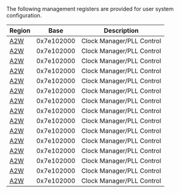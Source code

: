
The following management registers are provided for user system configuration.

|Region|Base|Description|
|-------|----|--------|
|[A2W](README.md)|0x7e102000|Clock Manager/PLL Control|
|[A2W](README.md)|0x7e102000|Clock Manager/PLL Control|
|[A2W](README.md)|0x7e102000|Clock Manager/PLL Control|
|[A2W](README.md)|0x7e102000|Clock Manager/PLL Control|
|[A2W](README.md)|0x7e102000|Clock Manager/PLL Control|
|[A2W](README.md)|0x7e102000|Clock Manager/PLL Control|
|[A2W](README.md)|0x7e102000|Clock Manager/PLL Control|
|[A2W](README.md)|0x7e102000|Clock Manager/PLL Control|
|[A2W](README.md)|0x7e102000|Clock Manager/PLL Control|
|[A2W](README.md)|0x7e102000|Clock Manager/PLL Control|
|[A2W](README.md)|0x7e102000|Clock Manager/PLL Control|
|[A2W](README.md)|0x7e102000|Clock Manager/PLL Control|
|[A2W](README.md)|0x7e102000|Clock Manager/PLL Control|
|[A2W](README.md)|0x7e102000|Clock Manager/PLL Control|
|[A2W](README.md)|0x7e102000|Clock Manager/PLL Control|























